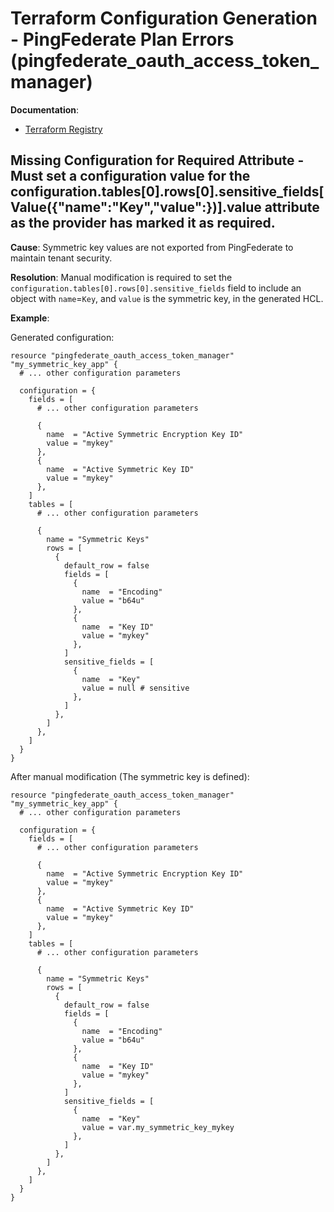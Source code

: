 # Terraform Configuration Generation - PingFederate Plan Errors (pingfederate_oauth_access_token_manager)

**Documentation**:
- [Terraform Registry](https://registry.terraform.io/providers/pingidentity/pingfederate/latest/docs/resources/oauth_access_token_manager#schema)

## Missing Configuration for Required Attribute - Must set a configuration value for the configuration.tables[0].rows[0].sensitive_fields[Value({"name":"Key","value":<null>})].value attribute as the provider has marked it as required.

**Cause**: Symmetric key values are not exported from PingFederate to maintain tenant security.

**Resolution**: Manual modification is required to set the `configuration.tables[0].rows[0].sensitive_fields` field to include an object with `name`=`Key`, and `value` is the symmetric key, in the generated HCL.

**Example**:

Generated configuration:
```hcl
resource "pingfederate_oauth_access_token_manager" "my_symmetric_key_app" {
  # ... other configuration parameters

  configuration = {
    fields = [
      # ... other configuration parameters

      {
        name  = "Active Symmetric Encryption Key ID"
        value = "mykey"
      },
      {
        name  = "Active Symmetric Key ID"
        value = "mykey"
      },
    ]
    tables = [
      # ... other configuration parameters

      {
        name = "Symmetric Keys"
        rows = [
          {
            default_row = false
            fields = [
              {
                name  = "Encoding"
                value = "b64u"
              },
              {
                name  = "Key ID"
                value = "mykey"
              },
            ]
            sensitive_fields = [
              {
                name  = "Key"
                value = null # sensitive
              },
            ]
          },
        ]
      },
    ]
  }
}
```

After manual modification (The symmetric key is defined):
```hcl
resource "pingfederate_oauth_access_token_manager" "my_symmetric_key_app" {
  # ... other configuration parameters

  configuration = {
    fields = [
      # ... other configuration parameters

      {
        name  = "Active Symmetric Encryption Key ID"
        value = "mykey"
      },
      {
        name  = "Active Symmetric Key ID"
        value = "mykey"
      },
    ]
    tables = [
      # ... other configuration parameters

      {
        name = "Symmetric Keys"
        rows = [
          {
            default_row = false
            fields = [
              {
                name  = "Encoding"
                value = "b64u"
              },
              {
                name  = "Key ID"
                value = "mykey"
              },
            ]
            sensitive_fields = [
              {
                name  = "Key"
                value = var.my_symmetric_key_mykey
              },
            ]
          },
        ]
      },
    ]
  }
}
```

